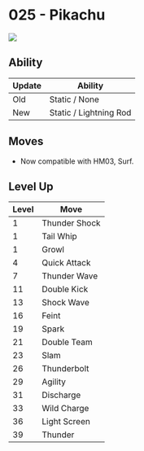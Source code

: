# 025 - Pikachu
![][025]

## Ability

Update | Ability
---    | ---
Old    | Static / None
New    | Static / Lightning Rod

## Moves

 - Now compatible with HM03, Surf.

## Level Up

Level | Move
---   | ---
  1   | Thunder Shock
  1   | Tail Whip
  1   | Growl
  4   | Quick Attack
  7   | Thunder Wave
 11   | Double Kick
 13   | Shock Wave
 16   | Feint
 19   | Spark
 21   | Double Team
 23   | Slam
 26   | Thunderbolt
 29   | Agility
 31   | Discharge
 33   | Wild Charge
 36   | Light Screen
 39   | Thunder



[025]: /img/pokemon/025.png
